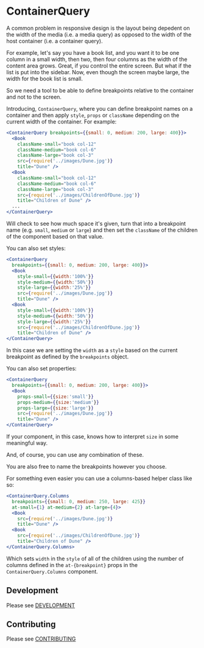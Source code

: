 ContainerQuery
==============

A common problem in responsive design is the layout being depedent on the width
of the media (i.e. a media query) as opposed to the width of the host container
(i.e. a container query).

For example, let's say you have a book list, and you want it to be one column in
a small width, then two, then four columns as the width of the content area grows.
Great, if you control the entire screen. But what if the list is put into the sidebar.
Now, even though the screen maybe large, the width for the book list is small.

So we need a tool to be able to define breakpoints relative to the container
and not to the screen.

Introducing, `ContainerQuery`, where you can define breakpoint names on a container
and then apply `style`, `props` or `className` depending on the current width of the
container. For example:

```jsx
<ContainerQuery breakpoints={{small: 0, medium: 200, large: 400}}>
  <Book
    className-small="book col-12"
    className-medium="book col-6"
    className-large="book col-3"
    src={require('../images/Dune.jpg')}
    title="Dune" />
  <Book
    className-small="book col-12"
    className-medium="book col-6"
    className-large="book col-3"
    src={require('../images/ChildrenOfDune.jpg')}
    title="Children of Dune" />
  ...
</ContainerQuery>
```

Will check to see how much space it's given, turn that into a breakpoint name (e.g. `small`,
`medium` or `large`) and then set the `className` of the children of the component
based on that value.

You can also set styles:

```jsx
<ContainerQuery
  breakpoints={{small: 0, medium: 200, large: 400}}>
  <Book
    style-small={{width:'100%'}}
    style-medium={{width:'50%'}}
    style-large={{width:'25%'}}
    src={require('../images/Dune.jpg')}
    title="Dune" />
  <Book
    style-small={{width:'100%'}}
    style-medium={{width:'50%'}}
    style-large={{width:'25%'}}
    src={require('../images/ChildrenOfDune.jpg')}
    title="Children of Dune" />
</ContainerQuery>
```

In this case we are setting the `width` as a `style` based on the current breakpoint
as defined by the `breakpoints` object.

You can also set properties:

```jsx
<ContainerQuery
  breakpoints={{small: 0, medium: 200, large: 400}}>
  <Book
    props-small={{size:'small'}}
    props-medium={{size:'medium'}}
    props-large={{size:'large'}}
    src={require('../images/Dune.jpg')}
    title="Dune" />
</ContainerQuery>
```

If your component, in this case, knows how to interpret `size` in some meaningful way.

And, of course, you can use any combination of these.

You are also free to name the breakpoints however you choose.

For something even easier you can use a columns-based helper class like so:

```jsx
<ContainerQuery.Columns
  breakpoints={{small: 0, medium: 250, large: 425}}
  at-small={1} at-medium={2} at-large={4}>
  <Book
    src={require('../images/Dune.jpg')}
    title="Dune" />
  <Book
    src={require('../images/ChildrenOfDune.jpg')}
    title="Children of Dune" />
</ContainerQuery.Columns>
```

Which sets `width` in the `style` of all of the children using the number of columns
defined in the `at-{breakpoint}` props in the `ContainerQuery.Columns` component.

## Development

Please see [DEVELOPMENT](DEVELOPMENT.md)

## Contributing

Please see [CONTRIBUTING](CONTRIBUTING.md)

